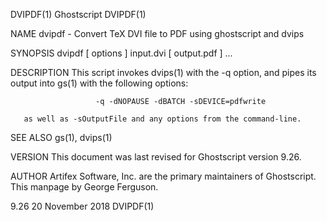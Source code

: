 DVIPDF(1)                        Ghostscript                        DVIPDF(1)

NAME
       dvipdf - Convert TeX DVI file to PDF using ghostscript and dvips

SYNOPSIS
       dvipdf [ options ] input.dvi [ output.pdf ] ...

DESCRIPTION
       This  script invokes dvips(1) with the -q option, and pipes its output
       into gs(1) with the following options:

                       -q -dNOPAUSE -dBATCH -sDEVICE=pdfwrite

       as well as -sOutputFile and any options from the command-line.

SEE ALSO
       gs(1), dvips(1)

VERSION
       This document was last revised for Ghostscript version 9.26.

AUTHOR
       Artifex Software, Inc. are the  primary  maintainers  of  Ghostscript.
       This manpage by George Ferguson.

9.26                           20 November 2018                     DVIPDF(1)
